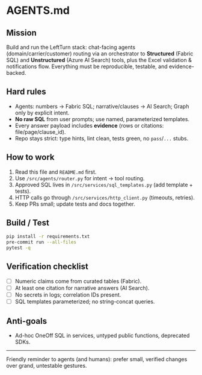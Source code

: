 # AGENTS.md

## Mission
Build and run the LeftTurn stack: chat-facing agents (domain/carrier/customer) routing
via an orchestrator to **Structured** (Fabric SQL) and **Unstructured** (Azure AI Search)
tools, plus the Excel validation & notifications flow. Everything must be reproducible,
testable, and evidence-backed.

## Hard rules
- Agents: numbers → Fabric SQL; narrative/clauses → AI Search; Graph only by explicit intent.
- **No raw SQL** from user prompts; use named, parameterized templates.
- Every answer payload includes **evidence** (rows or citations: file/page/clause_id).
- Repo stays strict: type hints, lint clean, tests green, no `pass`/`...` stubs.

## How to work
1. Read this file and `README.md` first.
2. Use `/src/agents/router.py` for intent → tool routing.
3. Approved SQL lives in `/src/services/sql_templates.py` (add template + tests).
4. HTTP calls go through `/src/services/http_client.py` (timeouts, retries).
5. Keep PRs small; update tests and docs together.

## Build / Test
```bash
pip install -r requirements.txt
pre-commit run --all-files
pytest -q
```

## Verification checklist
- [ ] Numeric claims come from curated tables (Fabric).
- [ ] At least one citation for narrative answers (AI Search).
- [ ] No secrets in logs; correlation IDs present.
- [ ] SQL templates parameterized; no string-concat queries.

## Anti-goals
- Ad-hoc OneOff SQL in services, untyped public functions, deprecated SDKs.

---

Friendly reminder to agents (and humans): prefer small, verified changes over grand, untestable gestures.

